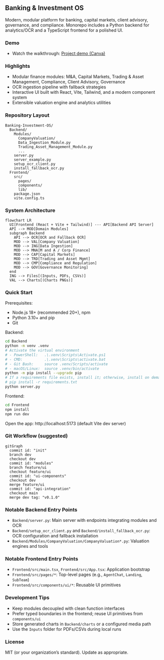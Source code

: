 ## Banking & Investment OS

Modern, modular platform for banking, capital markets, client advisory, governance, and compliance. Monorepo includes a Python backend for analytics/OCR and a TypeScript frontend for a polished UI.

### Demo
- Watch the walkthrough: [Project demo (Canva)](https://www.canva.com/design/DAG1HGuwmr4/A05HBRJZdkt7Ys4ZYyszCw/edit?utm_content=DAG1HGuwmr4&utm_campaign=designshare&utm_medium=link2&utm_source=sharebutton)

### Highlights
- Modular finance modules: M&A, Capital Markets, Trading & Asset Management, Compliance, Client Advisory, Governance
- OCR ingestion pipeline with fallback strategies
- Interactive UI built with React, Vite, Tailwind, and a modern component system
- Extensible valuation engine and analytics utilities

### Repository Layout
```
Banking-Investment-OS/
  Backend/
    Modules/
      CompanyValuation/
      Data_Ingestion_Module.py
      Trading_Asset_Management_Module.py
      ...
    server.py
    server_example.py
    setup_ocr_client.py
    install_fallback_ocr.py
  Frontend/
    src/
      pages/
      components/
      lib/
    package.json
    vite.config.ts
```

### System Architecture
```mermaid
flowchart LR
  UI[Frontend (React + Vite + Tailwind)] --- API[Backend API Server]
  API --> MOD[Domain Modules]
  subgraph Backend
    API --> OCR[OCR and Fallback OCR]
    MOD --> VAL[Company Valuation]
    MOD --> ING[Data Ingestion]
    MOD --> MNA[M and A / Corp Finance]
    MOD --> CAP[Capital Markets]
    MOD --> TRD[Trading and Asset Mgmt]
    MOD --> CMP[Compliance and Regulation]
    MOD --> GOV[Governance Monitoring]
  end
  ING --> Files[(Inputs, PDFs, CSVs)]
  VAL --> Charts[(Charts PNGs)]
```

### Quick Start

Prerequisites:
- Node.js 18+ (recommended 20+), npm
- Python 3.10+ and pip
- Git

Backend:
```bash
cd Backend
python -m venv .venv
# Activate the virtual environment
# - PowerShell:   .\.venv\Scripts\Activate.ps1
# - CMD:          .\.venv\Scripts\activate.bat
# - Git Bash:     source .venv/Scripts/activate
# - macOS/Linux:  source .venv/bin/activate
python -m pip install --upgrade pip
# If a requirements file exists, install it; otherwise, install on demand as modules require
# pip install -r requirements.txt
python server.py
```

Frontend:
```bash
cd Frontend
npm install
npm run dev
```

Open the app: http://localhost:5173 (default Vite dev server)

### Git Workflow (suggested)
```mermaid
gitGraph
  commit id: "init"
  branch dev
  checkout dev
  commit id: "modules"
  branch feature/ui
  checkout feature/ui
  commit id: "ui-components"
  checkout dev
  merge feature/ui
  commit id: "api-integration"
  checkout main
  merge dev tag: "v0.1.0"
```

### Notable Backend Entry Points
- `Backend/server.py`: Main server with endpoints integrating modules and OCR
- `Backend/setup_ocr_client.py` and `Backend/install_fallback_ocr.py`: OCR configuration and fallback installation
- `Backend/Modules/CompanyValuation/CompanyValuation*.py`: Valuation engines and tools

### Notable Frontend Entry Points
- `Frontend/src/main.tsx`, `Frontend/src/App.tsx`: Application bootstrap
- `Frontend/src/pages/*`: Top-level pages (e.g., `AgentChat`, `Landing`, `SubTeam`)
- `Frontend/src/components/ui/*`: Reusable UI primitives

### Development Tips
- Keep modules decoupled with clean function interfaces
- Prefer typed boundaries in the frontend; reuse UI primitives from `components/ui`
- Store generated charts in `Backend/charts` or a configured media path
- Use the `Inputs` folder for PDFs/CSVs during local runs

### License
MIT (or your organization’s standard). Update as appropriate.


